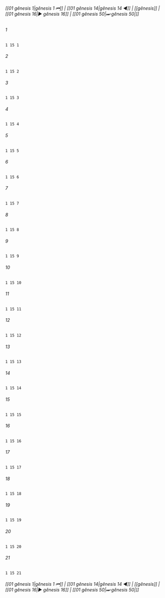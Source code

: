 
###### [[01 gênesis 1|gênesis 1 ⏮]] | [[01 gênesis 14|gênesis 14 ◀]] | [[gênesis]] | [[01 gênesis 16|▶ gênesis 16]] | [[01 gênesis 50|⏭ gênesis 50|]]

###### 1
``` verse
1 15 1 
```
###### 2
``` verse
1 15 2 
```
###### 3
``` verse
1 15 3 
```
###### 4
``` verse
1 15 4 
```
###### 5
``` verse
1 15 5 
```
###### 6
``` verse
1 15 6 
```
###### 7
``` verse
1 15 7 
```
###### 8
``` verse
1 15 8 
```
###### 9
``` verse
1 15 9 
```
###### 10
``` verse
1 15 10 
```
###### 11
``` verse
1 15 11 
```
###### 12
``` verse
1 15 12 
```
###### 13
``` verse
1 15 13 
```
###### 14
``` verse
1 15 14 
```
###### 15
``` verse
1 15 15 
```
###### 16
``` verse
1 15 16 
```
###### 17
``` verse
1 15 17 
```
###### 18
``` verse
1 15 18 
```
###### 19
``` verse
1 15 19 
```
###### 20
``` verse
1 15 20 
```
###### 21
``` verse
1 15 21 
```

###### [[01 gênesis 1|gênesis 1 ⏮]] | [[01 gênesis 14|gênesis 14 ◀]] | [[gênesis]] | [[01 gênesis 16|▶ gênesis 16]] | [[01 gênesis 50|⏭ gênesis 50|]]

